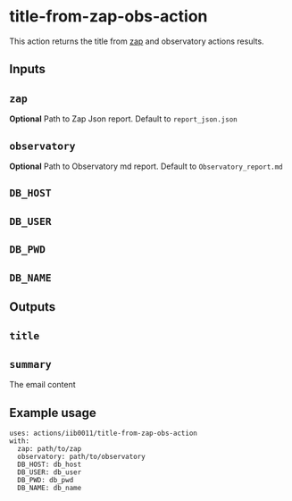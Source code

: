 # title-from-zap-obs-action

This action returns the title from [zap](https://github.com/zaproxy/action-baseline) and observatory actions results.

## Inputs

## `zap`

**Optional** Path to Zap Json report. Default to `report_json.json`
## `observatory`

**Optional** Path to Observatory md report. Default to `Observatory_report.md`
## `DB_HOST`
## `DB_USER`
## `DB_PWD`
## `DB_NAME`

## Outputs

## `title`
## `summary`

The email content
## Example usage
```
uses: actions/iib0011/title-from-zap-obs-action
with:
  zap: path/to/zap
  observatory: path/to/observatory
  DB_HOST: db_host
  DB_USER: db_user
  DB_PWD: db_pwd
  DB_NAME: db_name
